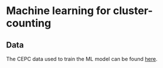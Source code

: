 # Machine learning for cluster-counting


## Data
The CEPC data used to train the ML model can be found [here](https://doi.org/10.57760/sciencedb.16322).
